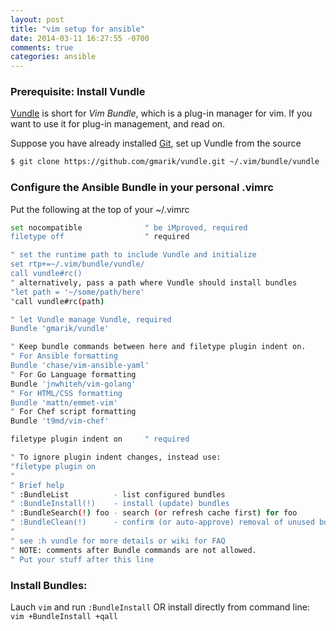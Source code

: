```yaml
---
layout: post
title: "vim setup for ansible"
date: 2014-03-11 16:27:55 -0700
comments: true
categories: ansible
---
```



### Prerequisite: Install Vundle

[Vundle](https://github.com/gmarik/Vundle.vim) is short for _Vim Bundle_, which is a plug-in manager for vim. If you want to use it for plug-in management, and read on.

Suppose you have already installed [Git](http://git-scm.com/book/en/Getting-Started-Installing-Git), set up Vundle from the source

```sh
$ git clone https://github.com/gmarik/vundle.git ~/.vim/bundle/vundle
```

### Configure the Ansible Bundle in your personal .vimrc 

Put the following at the top of your ~/.vimrc

```sh
set nocompatible              " be iMproved, required
filetype off                  " required

" set the runtime path to include Vundle and initialize
set rtp+=~/.vim/bundle/vundle/
call vundle#rc()
" alternatively, pass a path where Vundle should install bundles
"let path = '~/some/path/here'
"call vundle#rc(path)

" let Vundle manage Vundle, required
Bundle 'gmarik/vundle'

" Keep bundle commands between here and filetype plugin indent on.
" For Ansible formatting
Bundle 'chase/vim-ansible-yaml'
" For Go Language formatting
Bundle 'jnwhiteh/vim-golang'
" For HTML/CSS formatting
Bundle 'mattn/emmet-vim'
" For Chef script formatting
Bundle 't9md/vim-chef'

filetype plugin indent on     " required

" To ignore plugin indent changes, instead use:
"filetype plugin on
"
" Brief help
" :BundleList          - list configured bundles
" :BundleInstall(!)    - install (update) bundles
" :BundleSearch(!) foo - search (or refresh cache first) for foo
" :BundleClean(!)      - confirm (or auto-approve) removal of unused bundles
"
" see :h vundle for more details or wiki for FAQ
" NOTE: comments after Bundle commands are not allowed.
" Put your stuff after this line

```


### Install Bundles:

Lauch `vim` and run `:BundleInstall` OR install directly from command line: `vim +BundleInstall +qall`



